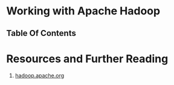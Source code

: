 # Working with Apache Hadoop

## Table Of Contents

# Resources and Further Reading

1. [hadoop.apache.org](https://hadoop.apache.org/)

